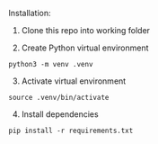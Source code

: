 Installation:

1. Clone this repo into working folder

2. Create Python virtual environment

```
python3 -m venv .venv
```

3. Activate virtual environment

```
source .venv/bin/activate
```

4. Install dependencies

```
pip install -r requirements.txt
```
